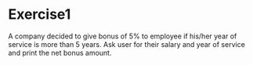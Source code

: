 # Exercise1
A company decided to give bonus of 5% to employee if his/her year of service is more than 5 years. Ask user for their salary and year of service and print the net bonus amount.
